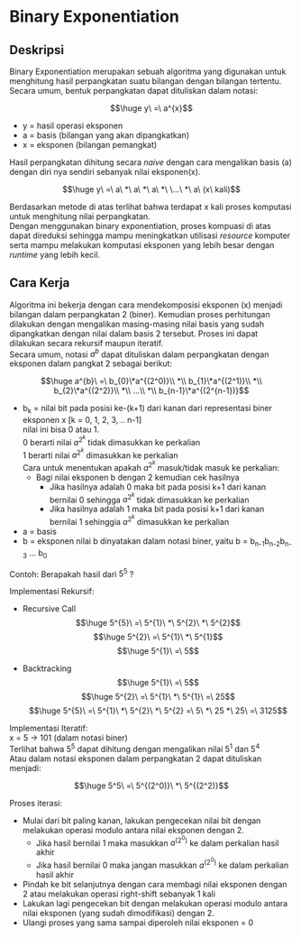 # Binary Exponentiation


## Deskripsi
Binary Exponentiation merupakan sebuah algoritma yang digunakan untuk menghitung hasil perpangkatan suatu bilangan dengan bilangan tertentu.  
Secara umum, bentuk perpangkatan dapat dituliskan dalam notasi:  

$$\huge y\ =\ a^{x}$$

- y = hasil operasi eksponen
- a = basis (bilangan yang akan dipangkatkan)
- x = eksponen (bilangan pemangkat)

Hasil perpangkatan dihitung secara <em>naive</em> dengan cara mengalikan basis (a) dengan diri nya sendiri sebanyak nilai eksponen(x).

$$\huge y\ =\ a\ *\ a\ *\ a\ *\ \...\ *\ a\ (x\ kali)$$

Berdasarkan metode di atas terlihat bahwa terdapat x kali proses komputasi untuk menghitung nilai perpangkatan.  
Dengan menggunakan binary exponentiation, proses kompuasi di atas dapat direduksi sehingga mampu meningkatkan utilisasi <em>resource</em> komputer serta mampu melakukan komputasi eksponen yang lebih besar dengan <em>runtime</em> yang lebih kecil.

## Cara Kerja
Algoritma ini bekerja dengan cara mendekomposisi eksponen (x) menjadi bilangan dalam perpangkatan 2 (biner). Kemudian proses perhitungan dilakukan dengan mengalikan masing-masing nilai basis yang sudah dipangkatkan dengan nilai dalam basis 2 tersebut. Proses ini dapat dilakukan secara rekursif maupun iteratif.  
Secara umum, notasi $a^{b}$ dapat dituliskan dalam perpangkatan dengan eksponen dalam pangkat 2 sebagai berikut:

$$\huge a^{b}\ =\ b_{0}\*a^{(2^0)}\\ *\\ b_{1}\*a^{(2^1)}\\ *\\ b_{2}\*a^{(2^2)}\\ *\\ ...\\ *\\ b_{n-1}\*a^{(2^{n-1})}$$

- b<sub>k</sub> = nilai bit pada posisi ke-(k+1) dari kanan dari representasi biner eksponen x [k = 0, 1, 2, 3, .. n-1]  
  nilai ini bisa 0 atau 1.  
  0 berarti nilai $a^{2^k}$ tidak dimasukkan ke perkalian  
  1 berarti nilai $a^{2^k}$ dimasukkan ke perkalian  
  Cara untuk menentukan apakah $a^{2^k}$ masuk/tidak masuk ke perkalian:
  - Bagi nilai eksponen b dengan 2 kemudian cek hasilnya
    - Jika hasilnya adalah 0 maka bit pada posisi k+1 dari kanan bernilai 0 sehingga $a^{2^k}$ tidak dimasukkan ke perkalian
    - Jika hasilnya adalah 1 maka bit pada posisi k+1 dari kanan bernilai 1 sehinggia $a^{2^k}$ dimasukkan ke perkalian
- a = basis
- b = eksponen
  nilai b dinyatakan dalam notasi biner, yaitu b = b<sub>n-1</sub>b<sub>n-2</sub>b<sub>n-3</sub> ... b<sub>0</sub>

Contoh: Berapakah hasil dari $5^{5}$ ?  

Implementasi Rekursif:
- Recursive Call
$$\huge 5^{5}\ =\ 5^{1}\ *\ 5^{2}\ *\ 5^{2}$$
$$\huge 5^{2}\ =\ 5^{1}\ *\ 5^{1}$$
$$\huge 5^{1}\ =\ 5$$

- Backtracking
$$\huge 5^{1}\ =\ 5$$
$$\huge 5^{2}\ =\ 5^{1}\ *\ 5^{1}\ =\ 25$$
$$\huge 5^{5}\ =\ 5^{1}\ *\ 5^{2}\ *\ 5^{2} =\ 5\ *\ 25 *\ 25\ =\ 3125$$

Implementasi Iteratif:  
x = 5 -> 101 (dalam notasi biner)  
Terlihat bahwa $5^5$ dapat dihitung dengan mengalikan nilai $5^1$ dan $5^4$  
Atau dalam notasi eksponen dalam perpangkatan 2 dapat dituliskan menjadi:

$$\huge 5^5\ =\ 5^{(2^0)}\ *\ 5^{(2^2)}$$

Proses iterasi:
  - Mulai dari bit paling kanan, lakukan pengecekan nilai bit dengan melakukan operasi modulo antara nilai eksponen dengan 2.
    - Jika hasil bernilai 1 maka masukkan $a^{(2^0)}$ ke dalam perkalian hasil akhir
    - Jika hasil bernilai 0 maka jangan masukkan $a^{(2^0)}$ ke dalam perkalian hasil akhir
  - Pindah ke bit selanjutnya dengan cara membagi nilai eksponen dengan 2 atau melakukan operasi right-shift sebanyak 1 kali
  - Lakukan lagi pengecekan bit dengan melakukan operasi modulo antara nilai eksponen (yang sudah dimodifikasi) dengan 2.
  - Ulangi proses yang sama sampai diperoleh nilai eksponen = 0
